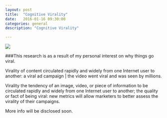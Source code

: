 ```yaml
---
layout: post
title:  "Cognitive Virality"
date:   2016-01-16 09:30:00
categories: general
description: "Cognitive Virality"

---
```


<img src="{{ site.url }}/assets/article_images/blogging-with-jekyll/cognitive-virality.png"/>

###This research is as a result of my personal interest on why things go viral.

Virality of content circulated rapidly and widely from one Internet user to another: a viral ad campaign | the video went viral and was seen by millions.


Virality the tendency of an image, video, or piece of information to be circulated rapidly and widely from one Internet user to another; the quality or fact of being viral: new metrics will allow marketers to better assess the virality of their campaigns.


More info will be disclosed soon. 





